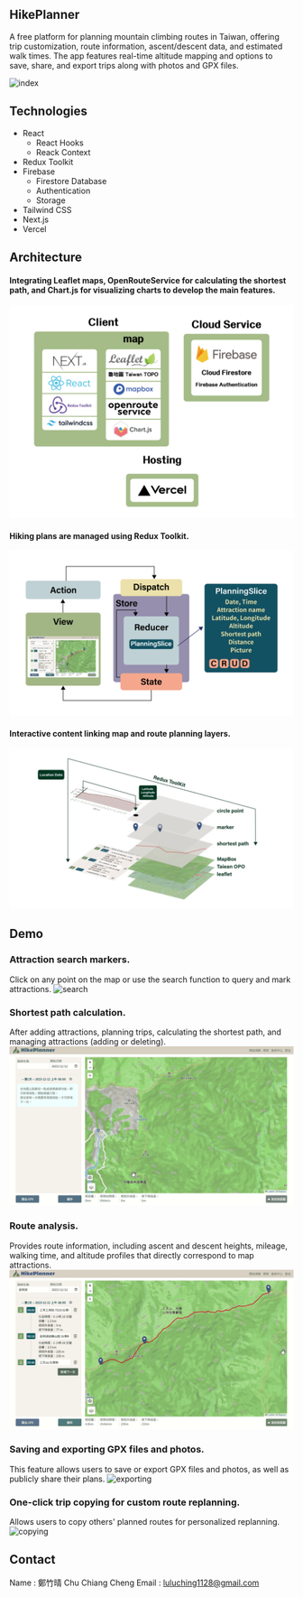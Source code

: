 
## HikePlanner

A free platform for planning mountain climbing routes in Taiwan, offering trip customization, route information, ascent/descent data, and estimated walk times. The app features real-time altitude mapping and options to save, share, and export trips along with photos and GPX files.

![index](public/readme/6.gif)

## Technologies
- React
  - React Hooks
  - Reack Context
- Redux Toolkit
- Firebase
  - Firestore Database
  - Authentication
  - Storage
- Tailwind CSS  
- Next.js
- Vercel

## Architecture

#### Integrating Leaflet maps, OpenRouteService for calculating the shortest path, and Chart.js for visualizing charts to develop the main features.
![technologies](public/readme/technologies.jpg)

#### Hiking plans are managed using Redux Toolkit.
![map](public/readme/redux.jpg)

#### Interactive content linking map and route planning layers.
![map](public/readme/map.gif)

## Demo

### Attraction search markers.
Click on any point on the map or use the search function to query and mark attractions.
![search](public/readme/1.gif)

### Shortest path calculation.
After adding attractions, planning trips, calculating the shortest path, and managing attractions (adding or deleting).
![path](public/readme/2.gif)

### Route analysis.
Provides route information, including ascent and descent heights, mileage, walking time, and altitude profiles that directly correspond to map attractions.
![analysis](public/readme/3.gif)

### Saving and exporting GPX files and photos.
This feature allows users to save or export GPX files and photos, as well as publicly share their plans.
![exporting](public/readme/4.gif)

### One-click trip copying for custom route replanning.
Allows users to copy others' planned routes for personalized replanning.
![copying](public/readme/5.gif)

## Contact
Name : 鄭竹晴 Chu Chiang Cheng
Email : luluching1128@gmail.com

